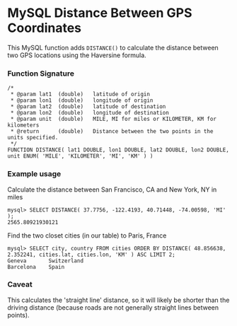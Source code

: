 MySQL Distance Between GPS Coordinates
======================================

This MySQL function adds `DISTANCE()` to calculate the distance between two GPS locations using the Haversine formula.


### Function Signature

```
/*
 * @param lat1  (double)   latitude of origin
 * @param lon1  (double)   longitude of origin
 * @param lat2  (double)   latitude of destination
 * @param lon2  (double)   longitude of destination
 * @param unit  (double)   MILE, MI for miles or KILOMETER, KM for kilometers
 * @return      (double)   Distance between the two points in the units specified.
 */
FUNCTION DISTANCE( lat1 DOUBLE, lon1 DOUBLE, lat2 DOUBLE, lon2 DOUBLE, unit ENUM( 'MILE', 'KILOMETER', 'MI', 'KM' ) )
```

### Example usage

Calculate the distance between San Francisco, CA and New York, NY in miles
```
mysql> SELECT DISTANCE( 37.7756, -122.4193, 40.71448, -74.00598, 'MI' );
2565.80921930121
```

Find the two closet cities (in our table) to Paris, France
```
mysql> SELECT city, country FROM cities ORDER BY DISTANCE( 48.856638, 2.352241, cities.lat, cities.lon, 'KM' ) ASC LIMIT 2;
Geneva       Switzerland
Barcelona    Spain
```

### Caveat

This calculates the 'straight line' distance, so it will likely be shorter than the driving distance (because roads are not generally straight lines between points).

